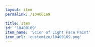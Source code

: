 ```yaml
---
layout: item
permalink: /10400169

title: Item
id: '10400169'
item_name: 'Scion of Light Face Paint'
icon_url: 'customize/10400169.png'
---
```

